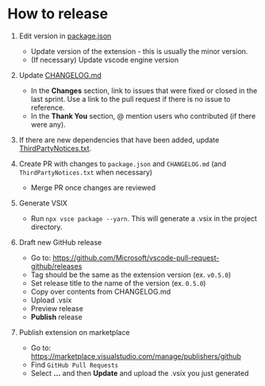 # How to release

1. Edit version in [package.json](https://github.com/Microsoft/vscode-pull-request-github/blob/main/package.json)
    - Update version of the extension - this is usually the minor version.
    - (If necessary) Update vscode engine version


2. Update [CHANGELOG.md](https://github.com/Microsoft/vscode-pull-request-github/blob/main/CHANGELOG.md)
    - In the **Changes** section, link to issues that were fixed or closed in the last sprint. Use a link to the pull request if there is no issue to reference.
    - In the **Thank You** section, @ mention users who contributed (if there were any).


3. If there are new dependencies that have been added, update [ThirdPartyNotices.txt](https://github.com/microsoft/vscode-pull-request-github/commits/main/ThirdPartyNotices.txt).


4. Create PR with changes to `package.json` and `CHANGELOG.md` (and `ThirdPartyNotices.txt` when necessary)
    - Merge PR once changes are reviewed


5. Generate VSIX
    - Run `npx vsce package --yarn`. This will generate a .vsix in the project directory.

6. Draft new GitHub release
    - Go to: https://github.com/Microsoft/vscode-pull-request-github/releases
    - Tag should be the same as the extension version (ex. `v0.5.0`)
    - Set release title to the name of the version (ex. `0.5.0`)
    - Copy over contents from CHANGELOG.md
    - Upload .vsix
    - Preview release
    - **Publish** release

7. Publish extension on marketplace
    - Go to: https://marketplace.visualstudio.com/manage/publishers/github
    - Find `GitHub Pull Requests`
    - Select **...** and then **Update** and upload the .vsix you just generated
